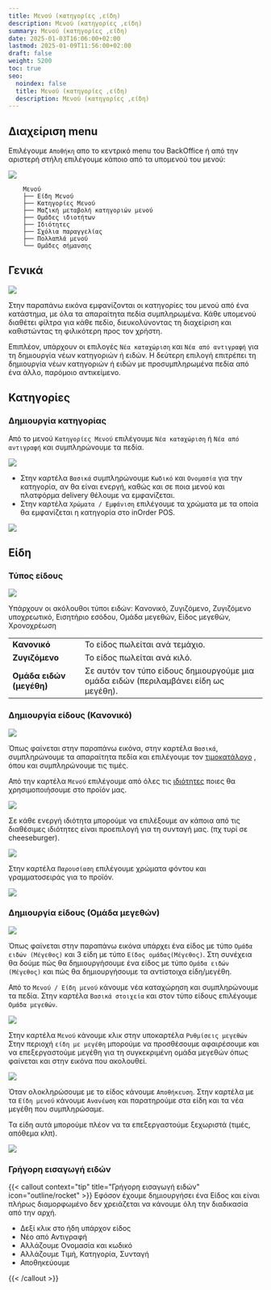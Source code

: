 ```yaml
---
title: Μενού (κατηγορίες ,είδη)
description: Μενού (κατηγορίες ,είδη)
summary: Μενού (κατηγορίες ,είδη)
date: 2025-01-03T16:06:00+02:00
lastmod: 2025-01-09T11:56:00+02:00
draft: false
weight: 5200
toc: true
seo:
  noindex: false
  title: Μενού (κατηγορίες ,είδη)
  description: Μενού (κατηγορίες ,είδη)
---
```


## Διαχείριση menu

Επιλέγουμε `Αποθήκη` απο το κεντρικό menu του BackOffice ή από την αριστερή στήλη επιλέγουμε κάποιο από τα υπομενού του μενού:

![](/images/pos-menu-001.jpg)

```
	Μενού
	├── Είδη Μενού
	├── Κατηγορίες Μενού
	├── Μαζική μεταβολή κατηγοριών μενού
	├── Ομάδες ιδιοτήτων
	├── Ιδιότητες
	├── Σχόλια παραγγελίας
	├── Πολλαπλά μενού
	└── Ομάδες σήμανσης
```

## Γενικά

![](/images/pos-menu-categories-003.jpg)


Στην παραπάνω εικόνα εμφανίζονται οι κατηγορίες του μενού από ένα κατάστημα, με όλα τα απαραίτητα πεδία συμπληρωμένα. Κάθε υπομενού διαθέτει φίλτρα για κάθε πεδίο, διευκολύνοντας τη διαχείριση και καθιστώντας τη φιλικότερη προς τον χρήστη.

Επιπλέον, υπάρχουν οι επιλογές `Νέα καταχώριση` και `Νέα από αντιγραφή` για τη δημιουργία νέων κατηγοριών ή ειδών. Η δεύτερη επιλογή επιτρέπει τη δημιουργία νέων κατηγοριών ή ειδών με προσυμπληρωμένα πεδία από ένα άλλο, παρόμοιο αντικείμενο.
## Κατηγορίες

### Δημιουργία κατηγορίας

Από το μενού `Κατηγορίες Μενού` επιλέγουμε `Νέα καταχώριση` ή `Νέα από αντιγραφή` και συμπληρώνουμε τα πεδία.

![](/images/pos-new-category-001.jpg)

- Στην καρτέλα `Βασικά` συμπληρώνουμε `Κωδικό` και `Ονομασία` για την κατηγορία, αν θα είναι ενεργή, καθώς και σε ποια μενού και πλατφόρμα delivery θέλουμε να εμφανίζεται.
- Στην καρτέλα `Χρώματα / Εμφάνιση` επιλέγουμε τα χρώματα με τα οποία θα εμφανίζεται η κατηγορία στο inOrder POS.

![](/images/pos-new-category-002.jpg)

## Είδη

### Τύπος είδους

![](/images/pos-menu-types.jpg)

Υπάρχουν οι ακόλουθοι τύποι ειδών:
Κανονικό, Ζυγιζόμενο, Ζυγιζόμενο υποχρεωτικό, Εισητήριο εσόδου, Ομάδα μεγεθών, Είδος μεγεθών, Χρονοχρέωση

|                          |                                                                                      |
| ------------------------ | ------------------------------------------------------------------------------------ |
| **Κανονικό**             | Το είδος πωλείται ανά τεμάχιο.                                                       |
| **Ζυγιζόμενο**           | Το είδος πωλείται ανά κιλό.                                                          |
| **Ομάδα ειδών (μεγέθη)** | Σε αυτόν τον τύπο είδους δημιουργούμε μια ομάδα ειδών (περιλαμβάνει είδη ως μεγέθη). |

### Δημιουργία είδους (Κανονικό)

![](/images/pos-items-001.jpg)

Όπως φαίνεται στην παραπάνω εικόνα, στην καρτέλα `Βασικά`, συμπληρώνουμε τα απαραίτητα πεδία και επιλέγουμε τον [τιμοκατάλογο](https://wiki.wizcom.gr/inorder/docs/backoffice/%CF%84%CE%B9%CE%BC%CE%BF%CE%BA%CE%B1%CF%84%CE%AC%CE%BB%CE%BF%CE%B3%CE%BF%CE%B9/) , όπου και συμπληρώνουμε τις τιμές.

Από την καρτέλα `Μενού` επιλέγουμε από όλες τις [ιδιότητες](https://wiki.wizcom.gr/inorder/docs/backoffice/%CE%BC%CE%B5%CE%BD%CE%BF%CF%8D-%CE%BF%CE%BC%CE%AC%CE%B4%CE%B5%CF%82-%CE%B9%CE%B4%CE%B9%CE%BF%CF%84%CE%AE%CF%84%CF%89%CE%BD-/-%CE%B9%CE%B4%CE%B9%CF%8C%CF%84%CE%B7%CF%84%CE%B5%CF%82/) ποιες θα χρησιμοποιήσουμε στο προϊόν μας.

![](/images/pos-items-002.jpg)

Σε κάθε ενεργή ιδιότητα μπορούμε να επιλέξουμε αν κάποια από τις διαθέσιμες ιδιότητες είναι προεπιλογή για τη συνταγή μας. (πχ τυρί σε cheeseburger).

![](/images/pos-item-01.gif)

Στην καρτέλα `Παρουσίαση` επιλέγουμε χρώματα φόντου και γραμματοσειράς για το προϊόν.

![](/images/pos-item-menu-colors.jpg)

### Δημιουργία είδους (Ομάδα μεγεθών)

![](/images/pos-menu-group-items-01.jpg)

Όπως φαίνεται στην παραπάνω εικόνα υπάρχει ένα είδος με τύπο `Ομάδα ειδών (Μέγεθος)` και 3 είδη με τύπο `Είδος ομάδας(Μέγεθος)`. Στη συνέχεια θα δούμε πώς θα δημιουργήσουμε ένα είδος με τύπο `Ομάδα ειδών (Μέγεθος)` και πώς θα δημιουργήσουμε τα αντίστοιχα είδη/μεγέθη.

Από το `Μενού / Είδη μενού` κάνουμε νέα καταχώρηση και συμπληρώνουμε τα πεδία. Στην καρτέλα `Βασικά στοιχεία` και στον τύπο είδους επιλέγουμε `Ομάδα μεγεθών`.

![](/images/pos-menu-group-items-02.jpg)

Στην καρτέλα `Μενού` κάνουμε κλικ στην υποκαρτέλα `Ρυθμίσεις μεγεθών` Στην περιοχή `είδη με μεγέθη` μπορούμε να προσθέσουμε αφαιρέσουμε και να επεξεργαστούμε μεγέθη για τη συγκεκριμένη ομάδα μεγεθών όπως φαίνεται και στην εικόνα που ακολουθεί.

![](/images/pos-menu-group-items-03.jpg)

Όταν ολοκληρώσουμε με το είδος κάνουμε `Αποθήκευση`. Στην καρτέλα με τα `Είδη μενού` κάνουμε `Ανανέωση` και παρατηρούμε στα είδη και τα νέα μεγέθη που συμπληρώσαμε.

Τα είδη αυτά μπορούμε πλέον να τα επεξεργαστούμε ξεχωριστά (τιμές, απόθεμα κλπ).

![](/images/pos-menu-group-items-01.jpg)

### Γρήγορη εισαγωγή ειδών

{{< callout context="tip" title="Γρήγορη εισαγωγή ειδών" icon="outline/rocket" >}}
Εφόσον έχουμε δημιουργήσει ένα Είδος και είναι πλήρως διαμορφωμένο δεν χρειάζεται να κάνουμε όλη την διαδικασία από την αρχή.

- Δεξί κλικ στο ήδη υπάρχον είδος
- Νέο από Αντιγραφή
- Αλλάζουμε Ονομασία και κωδικό
- Αλλάζουμε Τιμή, Κατηγορία, Συνταγή
- Αποθηκεύουμε

{{< /callout >}}
